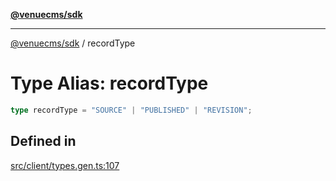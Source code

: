 [**@venuecms/sdk**](../Index.md)

***

[@venuecms/sdk](../Index.md) / recordType

# Type Alias: recordType

```ts
type recordType = "SOURCE" | "PUBLISHED" | "REVISION";
```

## Defined in

[src/client/types.gen.ts:107](https://github.com/venuecms/sdk/blob/9ae98ad19cd49271fbec864143c1fdaa80d0b742/src/client/types.gen.ts#L107)
